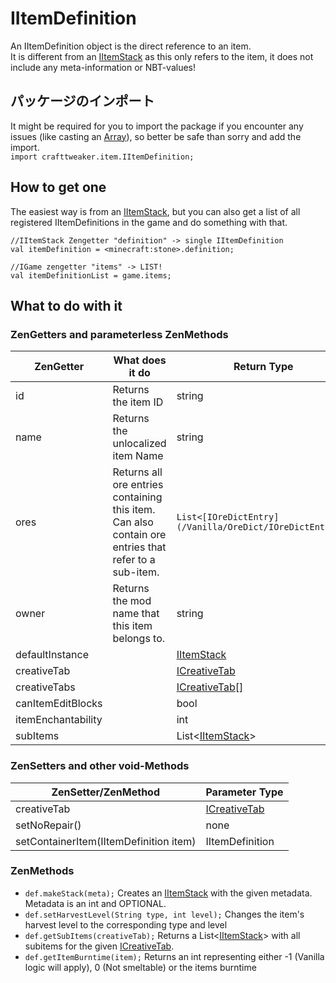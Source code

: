 # IItemDefinition

An IItemDefinition object is the direct reference to an item.  
It is different from an [IItemStack](/Vanilla/Items/IItemStack/) as this only refers to the item, it does not include any meta-information or NBT-values!

## パッケージのインポート

It might be required for you to import the package if you encounter any issues (like casting an [Array](/AdvancedFunctions/Arrays_and_Loops/)), so better be safe than sorry and add the import.  
`import crafttweaker.item.IItemDefinition;`

## How to get one

The easiest way is from an [IItemStack](/Vanilla/Items/IItemStack/), but you can also get a list of all registered IItemDefinitions in the game and do something with that.

```zenscript
//IItemStack Zengetter "definition" -> single IItemDefinition
val itemDefinition = <minecraft:stone>.definition;

//IGame zengetter "items" -> LIST!
val itemDefinitionList = game.items;
```

## What to do with it

### ZenGetters and parameterless ZenMethods

| ZenGetter          | What does it do                                                                                      | Return Type                                                    |
| ------------------ | ---------------------------------------------------------------------------------------------------- | -------------------------------------------------------------- |
| id                 | Returns the item ID                                                                                  | string                                                         |
| name               | Returns the unlocalized item Name                                                                    | string                                                         |
| ores               | Returns all ore entries containing this item. Can also contain ore entries that refer to a sub-item. | `List<[IOreDictEntry](/Vanilla/OreDict/IOreDictEntry/)>` |
| owner              | Returns the mod name that this item belongs to.                                                      | string                                                         |
| defaultInstance    |                                                                                                      | [IItemStack](/Vanilla/Items/IItemStack/)                       |
| creativeTab        |                                                                                                      | [ICreativeTab](/Vanilla/CreativeTabs/ICreativeTab/)            |
| creativeTabs       |                                                                                                      | [ICreativeTab[]](/Vanilla/CreativeTabs/ICreativeTab/)          |
| canItemEditBlocks  |                                                                                                      | bool                                                           |
| itemEnchantability |                                                                                                      | int                                                            |
| subItems           |                                                                                                      | List<[IItemStack](/Vanilla/Items/IItemStack/)\>               |

### ZenSetters and other void-Methods

| ZenSetter/ZenMethod                    | Parameter Type                                      |
| -------------------------------------- | --------------------------------------------------- |
| creativeTab                            | [ICreativeTab](/Vanilla/CreativeTabs/ICreativeTab/) |
| setNoRepair()                          | none                                                |
| setContainerItem(IItemDefinition item) | IItemDefinition                                     |

### ZenMethods

- `def.makeStack(meta);` Creates an [IItemStack](/Vanilla/Items/IItemStack/) with the given metadata. Metadata is an int and OPTIONAL.
- `def.setHarvestLevel(String type, int level);` Changes the item's harvest level to the corresponding type and level
- `def.getSubItems(creativeTab);` Returns a List<[IItemStack](/Vanilla/Items/IItemStack/)\> with all subitems for the given [ICreativeTab](/Vanilla/CreativeTabs/ICreativeTab/).
- `def.getItemBurntime(item);` Returns an int representing either -1 (Vanilla logic will apply), 0 (Not smeltable) or the items burntime